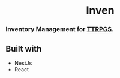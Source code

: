 
<h1 align="center">Inven</h1>

<h3>
    Inventory Management for <a href="https://chickenhop.netlify.app" target="_blank">TTRPGS</a>. 
</h3>

## Built with
- NestJs
- React